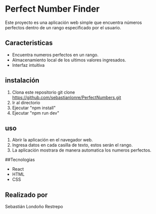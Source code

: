 # Perfect Number Finder

Este proyecto es una aplicación web simple que encuentra números perfectos dentro de un rango especificado por el usuario.

## Caracteristicas
- Encuentra numeros perfectos en un rango.
- Almacenamiento local de los ultimos valores ingresados.
- Interfaz intuitiva

## instalación
1. Clona este repositorio git clone https://github.com/sebastianlonre/PerfectNumbers.git
2. Ir al directorio
3. Ejecutar "npm install"
4. Ejecutar "npm run dev"

## uso

1. Abrir la aplicación en el navegador web.
2. Ingresa datos en cada casilla de texto, estos serán el rango.
3. La aplicación mostrara de manera automatica los numeros perfectos.

##Tecnologias

- React
- HTML
- CSS

## Realizado por

Sebastián Londoño Restrepo


